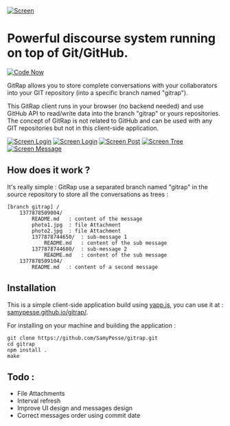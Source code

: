 [![Screen](https://raw.github.com/SamyPesse/gitrap/master/ressources/images/logo.png)](https://raw.github.com/SamyPesse/gitrap/master/ressources/images/logo.png)

Powerful discourse system running on top of Git/GitHub.
======

[![Code Now](https://friendco.de/widgets/image/codenow?url=https%3A%2F%2Fgithub.com%2FSamyPesse%2Fgitrap.git)](https://friendco.de/widgets/url/codenow?url=https%3A%2F%2Fgithub.com%2FSamyPesse%2Fgitrap.git)

GitRap allows you to store complete conversations with your collaborators into your GIT repository (into a specific branch named "gitrap").

This GitRap client runs in your browser (no backend needed) and use GitHub API to read/write data into the branch "gitrap" or yours repositories.
The concept of GitRap is not related to GitHub and can be used with any GIT repositories but not in this client-side application.

[![Screen Login](https://raw.github.com/SamyPesse/gitrap/master/screens/login.png)](https://raw.github.com/SamyPesse/gitrap/master/screens/login.png)
[![Screen Login](https://raw.github.com/SamyPesse/gitrap/master/screens/start.png)](https://raw.github.com/SamyPesse/gitrap/master/screens/start.png)
[![Screen Post](https://raw.github.com/SamyPesse/gitrap/master/screens/first.png)](https://raw.github.com/SamyPesse/gitrap/master/screens/first.png)
[![Screen Tree](https://raw.github.com/SamyPesse/gitrap/master/screens/tree.png)](https://raw.github.com/SamyPesse/gitrap/master/screens/tree.png)
[![Screen Message](https://raw.github.com/SamyPesse/gitrap/master/screens/message.png)](https://raw.github.com/SamyPesse/gitrap/master/screens/message.png)

## How does it work ?

It's really simple : GitRap use a separated branch named "gitrap" in the source repository to store all the conversations as trees :

    [branch gitrap] /
        1377878509004/
            README.md   : content of the message
            photo1.jpg  : file Attachment
            photo2.jpg  : file Attachment
            1377878744650/  : sub-message 1
                README.md   : content of the sub message
            1377878744680/  : sub-message 2
                README.md   : content of the sub message
        1377878509104/
            README.md   : content of a second message


## Installation

This is a simple client-side application build using [yapp.js](https://github.com/FriendCode/yapp.js), you can use it at : [samypesse.github.io/gitrap/](http://samypesse.github.io/gitrap/).

For installing on your machine and building the application :

    git clone https://github.com/SamyPesse/gitrap.git
    cd gitrap
    npm install .
    make


## Todo :

* File Attachments
* Interval refresh
* Improve UI design and messages design
* Correct messages order using commit date


